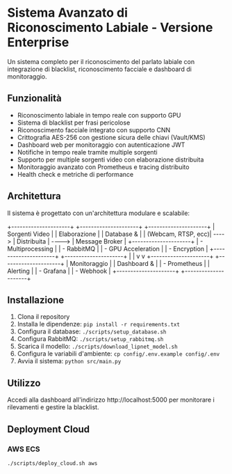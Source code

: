 # Sistema Avanzato di Riconoscimento Labiale - Versione Enterprise

Un sistema completo per il riconoscimento del parlato labiale con integrazione di blacklist, riconoscimento facciale e dashboard di monitoraggio.

## Funzionalità

- Riconoscimento labiale in tempo reale con supporto GPU
- Sistema di blacklist per frasi pericolose
- Riconoscimento facciale integrato con supporto CNN
- Crittografia AES-256 con gestione sicura delle chiavi (Vault/KMS)
- Dashboard web per monitoraggio con autenticazione JWT
- Notifiche in tempo reale tramite multiple sorgenti
- Supporto per multiple sorgenti video con elaborazione distribuita
- Monitoraggio avanzato con Prometheus e tracing distribuito
- Health check e metriche di performance

## Architettura

Il sistema è progettato con un'architettura modulare e scalabile:

+---------------------+ +---------------------+ +---------------------+
| Sorgenti Video | | Elaborazione | | Database & |
| (Webcam, RTSP, ecc)| ----> | Distribuita | ----> | Message Broker |
+---------------------+ | - Multiprocessing | | - RabbitMQ |
| - GPU Acceleration | | - Encryption |
+---------------------+ +---------------------+
| |
v v
+---------------------+ +---------------------+
| Monitoraggio | | Dashboard & |
| - Prometheus | | Alerting |
| - Grafana | | - Webhook |
+---------------------+ +---------------------+

## Installazione

1. Clona il repository
2. Installa le dipendenze: `pip install -r requirements.txt`
3. Configura il database: `./scripts/setup_database.sh`
4. Configura RabbitMQ: `./scripts/setup_rabbitmq.sh`
5. Scarica il modello: `./scripts/download_lipnet_model.sh`
6. Configura le variabili d'ambiente: `cp config/.env.example config/.env`
7. Avvia il sistema: `python src/main.py`

## Utilizzo

Accedi alla dashboard all'indirizzo http://localhost:5000 per monitorare i rilevamenti e gestire la blacklist.

## Deployment Cloud

### AWS ECS
```bash
./scripts/deploy_cloud.sh aws
